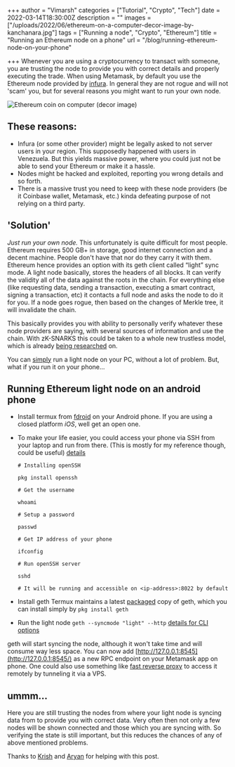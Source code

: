 +++
author = "Vimarsh"
categories = ["Tutorial", "Crypto", "Tech"]
date = 2022-03-14T18:30:00Z
description = ""
images = ["/uploads/2022/06/ethereum-on-a-computer-decor-image-by-kanchanara.jpg"]
tags = ["Running a node", "Crypto", "Ethereum"]
title = "Running an Ethereum node on a phone"
url = "/blog/running-ethereum-node-on-your-phone"

+++
Whenever you are using a cryptocurrency to transact with someone, you are trusting the node to provide you with correct details and properly executing the trade. When using Metamask, by default you use the Ethereum node provided by [infura](https://infura.io/). In general they are not rogue and will not 'scam' you, but for several reasons you might want to run your own node.

![Ethereum coin on computer (decor image)](/uploads/2022/06/ethereum-on-a-computer-decor-image-by-kanchanara.jpg)

## These reasons:

* Infura (or some other provider) might be legally asked to not server users in your region. This supposedly happened with users in Venezuela. But this yields massive power, where you could just not be able to send your Ethereum or make it a hassle.
* Nodes might be hacked and exploited, reporting you wrong details and so forth.
* There is a massive trust you need to keep with these node providers (be it Coinbase wallet, Metamask, etc.) kinda defeating purpose of not relying on a third party.

## 'Solution'

_Just run your own node._ This unfortunately is quite difficult for most people. Ethereum requires 500 GB+ in storage, good internet connection and a decent machine. People don't have that nor do they carry it with them. Ethereum hence provides an option with its geth client called “light” sync mode. A light node basically, stores the headers of all blocks. It can verify the validity all of the data against the roots in the chain. For everything else (like requesting data, sending a transaction, executing a smart contract, signing a transaction, etc) it contacts a full node and asks the node to do it for you. If a node goes rogue, then based on the changes of Merkle tree, it will invalidate the chain.

This basically provides you with ability to personally verify whatever these node providers are saying, with several sources of information and use the chain. With zK-SNARKS this could be taken to a whole new trustless model, which is already [being researched](https://eprint.iacr.org/2021/1657.pdf) on.

You can [simply](https://ethereum.org/en/developers/tutorials/run-light-node-geth/) run a light node on your PC, without a lot of problem. But, what if you run it on your phone...

## Running Ethereum light node on an android phone

* Install termux from [fdroid](https://f-droid.org/en/packages/com.termux/) on your Android phone. If you are using a closed platform _iOS_, well get an open one.
* To make your life easier, you could access your phone via SSH from your laptop and run from there. (This is mostly for my reference though, could be useful) [details](https://wiki.termux.com/wiki/Remote_Access)

      # Installing openSSH
      
      pkg install openssh
      
      # Get the username
      
      whoami
      
      # Setup a password
      
      passwd
      
      # Get IP address of your phone
      
      ifconfig
      
      # Run openSSH server
      
      sshd
      
      # It will be running and accessible on <ip-address>:8022 by default
* Install geth Termux maintains a latest [packaged](https://github.com/termux/termux-packages/tree/master/packages/geth) copy of geth, which you can install simply by `pkg install geth`
* Run the light node `geth --syncmode "light" --http` [details for CLI options](https://geth.ethereum.org/docs/interface/command-line-options)

geth will start syncing the node, although it won't take time and will consume way less space. You can now add [http://127.0.0.1:8545](http://127.0.0.1:8545/) as a new RPC endpoint on your Metamask app on phone. One could also use something like [fast reverse proxy](https://github.com/fatedier/frp) to access it remotely by tunneling it via a VPS.

## ummm...

Here you are still trusting the nodes from where your light node is syncing data from to provide you with correct data. Very often then not only a few nodes will be shown connected and those which you are syncing with. So verifying the state is still important, but this reduces the chances of any of above mentioned problems.

Thanks to [Krish](https://krishpatel.cc/) and [Aryan](https://aryantiwari.com/) for helping with this post.